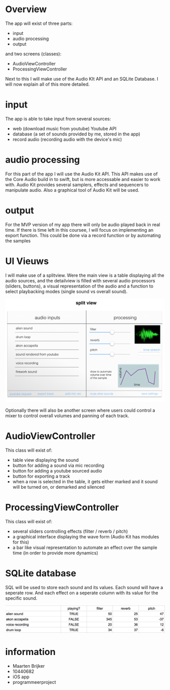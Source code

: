# Overview

The app will exist of three parts:
 - input
 - audio processing
 - output

and two screens (classes):
 - AudioViewController
 - ProcessingViewController

Next to this I will make use of the Audio KIt API and an SQLite Database.
I will now explain all of this more detailed.

# input

The app is able to take input from several sources:
 - web (download music from youtube) Youtube API
 - database (a set of sounds provided by me, stored in the app)
 - record audio (recording audio with the device's mic)

# audio processing

For this part of the app I will use the Audio Kit API. This API makes use of the Core Audio build in to swift, but is more accessable and easier to work with. Audio Kit provides several samplers, effects and sequencers to manipulate audio. Also a graphical tool of Audio Kit will be used.

# output

For the MVP version of my app there will only be audio played back in real time. If there is time left in this coursee, I will focus on implementing an export function. This could be done via a record function or by automating the samples

# UI Vieuws

I will make use of a splitview. Were the main view is a table displaying all the audio sources, and the detailview is filled with several audio processors (sliders, buttons), a visual representation of the audio and a function to select playbacking modes (single sound vs overall sound).

![alt-tag](https://github.com/MaartenBrijker/project/blob/back/doc/sketch.png)

Optionally there will also be another screen where users could control a mixer to control overall volumes and panning of each track.

# AudioViewController

This class will exist of:
 - table view displaying the sound
 - button for adding a sound via mic recording
 - button for adding a youtube sourced audio
 - button for exporting a track
 - when a row is selected in the table, it gets either marked and it sound will be turned on, or demarked and silenced

# ProcessingViewController

This class will exist of:
 - several sliders controlling effects (filter / reverb / pitch)
 - a graphical interface displaying the wave form (Audio Kit has modules for this)
 - a bar like visual representation to automate an effect over the sample time (in order to provide more dynamics)

# SQLite database

SQL will be used to store each sound and its values. Each sound will have a seperate row. And each effect on a seperate column with its value for the specific sound.

![alt-tag](https://github.com/MaartenBrijker/project/blob/back/doc/table%20example.png)

# information
- Maarten Brijker
- 10440682
- iOS app
- programmeerproject